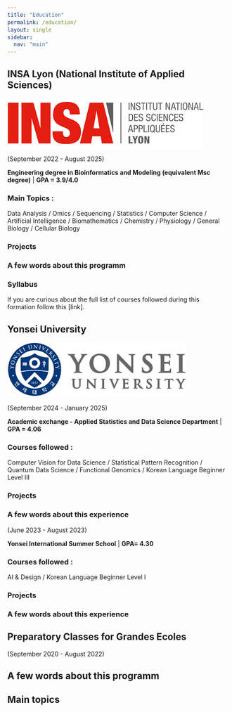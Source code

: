 ```yaml
---
title: "Education"
permalink: /education/
layout: single
sidebar:
  nav: "main"
--- 
```


## INSA Lyon (National Institute of Applied Sciences) 

![insa_logo](pictures/insa_logo.png)

(September 2022 - August 2025)

**Engineering degree in Bioinformatics and Modeling (equivalent Msc degree)** | **GPA = 3.9/4.0**

### Main Topics : 
Data Analysis / Omics / Sequencing / Statistics / Computer Science / Artificial Intelligence / Biomathematics / Chemistry / Physiology / General Biology / Cellular Biology

### Projects

### A few words about this programm

### Syllabus
If you are curious about the full list of courses followed during this formation follow this [link].


## Yonsei University 

![yonsei_logo](pictures/yonsei_logo.png)

(September 2024 - January 2025)

**Academic exchange - Applied Statistics and Data Science Department** | **GPA = 4.06**

### Courses followed :
Computer Vision for Data Science / Statistical Pattern Recognition / Quantum Data Science / Functional Genomics / Korean Language Beginner Level III

### Projects

### A few words about this experience


(June 2023 - August 2023)

**Yonsei International Summer School** | **GPA= 4.30**

### Courses followed : 
AI & Design / Korean Language Beginner Level I

### Projects

### A few words about this experience


## Preparatory Classes for Grandes Ecoles 

(September 2020 - August 2022)

## A few words about this programm

## Main topics





